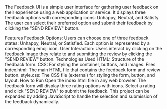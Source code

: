 The Feedback UI is a simple user interface for gathering user feedback on their experience using a web application or service. It displays three feedback options with corresponding icons: Unhappy, Neutral, and Satisfy. The user can select their preferred option and submit their feedback by clicking the "SEND REVIEW" button.

Features
Feedback Options: Users can choose one of three feedback states: Unhappy, Neutral, or Satisfied. Each option is represented by a corresponding emoji icon.
User Interaction: Users interact by clicking on the feedback image they relate to and submitting the review by clicking the "SEND REVIEW" button.
Technologies Used
HTML: Structure of the feedback form.
CSS: For styling the container, buttons, and images.
Files
index.html: The main HTML file that contains the feedback form and review button.
style.css: The CSS file (external) for styling the form, button, and layout.
How to Run
Open the index.html file in any web browser.
The feedback form will display three rating options with icons.
Select a rating and click "SEND REVIEW" to submit the feedback.
This project can be expanded by adding JavaScript to handle the selection and submission of the feedback dynamically.
